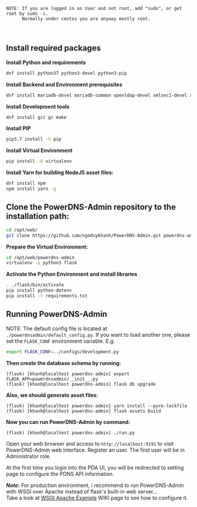 ```
NOTE: If you are logged in as User and not root, add "sudo", or get root by sudo -i.
      Normally under centos you are anyway mostly root.
```
<br>

## Install required packages

**Install Python and requirements**
```bash
dnf install python37 python3-devel python3-pip
```
**Install Backend and Environment prerequisites**
```bash
dnf install mariadb-devel mariadb-common openldap-devel xmlsec1-devel xmlsec1-openssl libtool-ltdl-devel
```
**Install Development tools**
```bash
dnf install gcc gc make
```
**Install PIP**
```bash
pip3.7 install -U pip
```
**Install Virtual Environment**
```bash
pip install -U virtualenv
```

**Install Yarn for building NodeJS asset files:**
```bash
dnf install npm
npm install yarn -g
```

## Clone the PowerDNS-Admin repository to the installation path:
```bash
cd /opt/web/
git clone https://github.com/ngoduykhanh/PowerDNS-Admin.git powerdns-admin
```

**Prepare the Virtual Environment:**
```bash
cd /opt/web/powerdns-admin
virtualenv -p python3 flask
```
**Activate the Python Environment and install libraries**
```bash
. ./flask/bin/activate
pip install python-dotenv
pip install -r requirements.txt
```

## Running PowerDNS-Admin

NOTE: The default config file is located at `./powerdnsadmin/default_config.py`. If you want to load another one, please set the `FLASK_CONF` environment variable. E.g.
```bash
export FLASK_CONF=../configs/development.py
```

**Then create the database schema by running:**
```
(flask) [khanh@localhost powerdns-admin] export FLASK_APP=powerdnsadmin/__init__.py
(flask) [khanh@localhost powerdns-admin] flask db upgrade
```

**Also, we should generate asset files:**
```
(flask) [khanh@localhost powerdns-admin] yarn install --pure-lockfile
(flask) [khanh@localhost powerdns-admin] flask assets build
```

**Now you can run PowerDNS-Admin by command:**
```
(flask) [khanh@localhost powerdns-admin] ./run.py
```

Open your web browser and access to `http://localhost:9191` to visit PowerDNS-Admin web interface. Register an user. The first user will be in Administrator role.

At the first time you login into the PDA UI, you will be redirected to setting page to configure the PDNS API information.

_**Note:**_ For production environment, i recommend to run PowerDNS-Admin with WSGI over Apache instead of flask's built-in web server...  
 Take a look at [WSGI Apache Example](https://github.com/ngoduykhanh/PowerDNS-Admin/wiki/WSGI-Apache-example#fedora) WIKI page to see how to configure it.